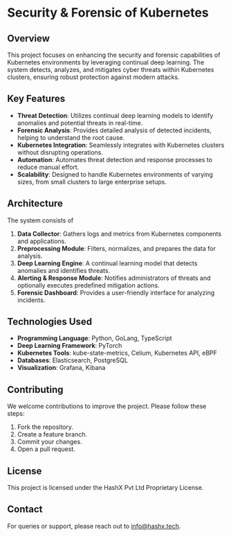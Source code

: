 # Security & Forensic of Kubernetes

## Overview

This project focuses on enhancing the security and forensic capabilities of Kubernetes environments by leveraging continual deep learning. The system detects, analyzes, and mitigates cyber threats within Kubernetes clusters, ensuring robust protection against modern attacks.

## Key Features

- **Threat Detection**: Utilizes continual deep learning models to identify anomalies and potential threats in real-time.
- **Forensic Analysis**: Provides detailed analysis of detected incidents, helping to understand the root cause.
- **Kubernetes Integration**: Seamlessly integrates with Kubernetes clusters without disrupting operations.
- **Automation**: Automates threat detection and response processes to reduce manual effort.
- **Scalability**: Designed to handle Kubernetes environments of varying sizes, from small clusters to large enterprise setups.

## Architecture

The system consists of

1. **Data Collector**: Gathers logs and metrics from Kubernetes components and applications.
2. **Preprocessing Module**: Filters, normalizes, and prepares the data for analysis.
3. **Deep Learning Engine**: A continual learning model that detects anomalies and identifies threats.
4. **Alerting & Response Module**: Notifies administrators of threats and optionally executes predefined mitigation actions.
5. **Forensic Dashboard**: Provides a user-friendly interface for analyzing incidents.

## Technologies Used

- **Programming Language**: Python, GoLang, TypeScript
- **Deep Learning Framework**: PyTorch
- **Kubernetes Tools**: kube-state-metrics, Celium, Kubernetes API, eBPF
- **Databases**: Elasticsearch, PostgreSQL
- **Visualization**: Grafana, Kibana

## Contributing

We welcome contributions to improve the project. Please follow these steps:

1. Fork the repository.
2. Create a feature branch.
3. Commit your changes.
4. Open a pull request.

## License

This project is licensed under the HashX Pvt Ltd Proprietary License.

## Contact

For queries or support, please reach out to [info@hashx.tech](mailto:info@hashx.tech).
